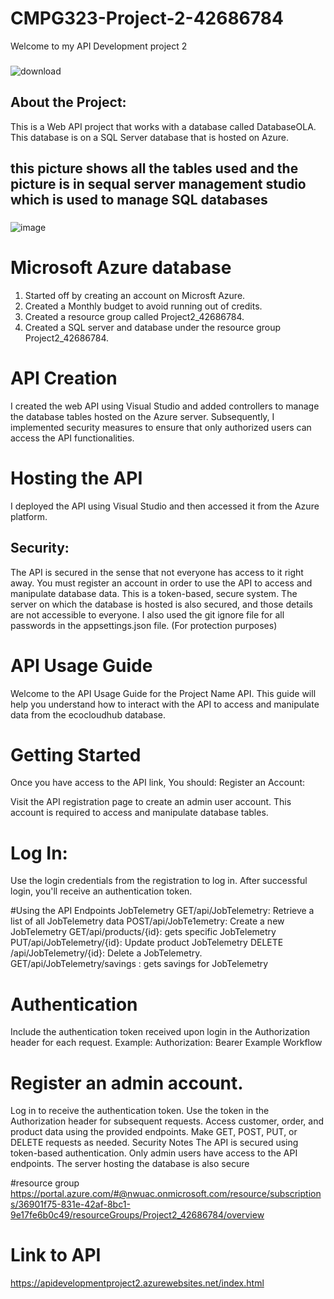 # CMPG323-Project-2-42686784
Welcome to my API Development project 2
###
![download](https://github.com/user-attachments/assets/9d63d326-0b09-4064-8e84-0266d52deb1d)

## About the Project:
This is a Web API project that works with a database called DatabaseOLA. This database is on a SQL Server database that is hosted on Azure. 
###
###
## this picture shows all the tables used and the picture is in sequal server management studio which is used to manage SQL databases
###
![image](https://github.com/user-attachments/assets/25f53411-cdcb-4ddd-8a18-b4fa69f8691e)

# Microsoft Azure database
1. Started off by creating an account on Microsft Azure.
2. Created a Monthly budget to avoid running out of credits.
3. Created a resource group called Project2_42686784.
4. Created a SQL server and database under the resource group Project2_42686784.

# API Creation
I created the web API using Visual Studio and added controllers to manage the database tables hosted on the Azure server. Subsequently, I implemented security measures to ensure that only authorized users can access the API functionalities.

# Hosting the API
I deployed the API using Visual Studio and then accessed it from the Azure platform.

## Security:
The API is secured in the sense that not everyone has access to it right away. You must register an account in order to use the API to access and manipulate database data. This is a token-based, secure system. The server on which the database is hosted is also secured, and those details are not accessible to everyone. I also used the git ignore file for all passwords in the appsettings.json file. (For protection purposes)

# API Usage Guide

Welcome to the API Usage Guide for the Project Name API. This guide will help you understand how to interact with the API to access and manipulate data from the ecocloudhub database.

# Getting Started
Once you have access to the API link, 
You should: Register an Account:

Visit the API registration page to create an admin user account.
This account is required to access and manipulate database tables.

# Log In:
Use the login credentials from the registration to log in.
After successful login, you'll receive an authentication token.

#Using the API
Endpoints
JobTelemetry
GET/api/JobTelemetry:  Retrieve a list of all JobTelemetry data
POST/api/JobTe1emetry:  Create a new JobTelemetry
GET/api/products/{id}: gets specific JobTelemetry
PUT/api/JobTelemetry/{id}: Update product JobTelemetry
DELETE /api/JobTelemetry/{id}: Delete a JobTelemetry.
GET/api/JobTelemetry/savings : gets savings for JobTelemetry

# Authentication
Include the authentication token received upon login in the Authorization header for each request.
Example: Authorization: Bearer <your-token-here>
Example Workflow

# Register an admin account.
Log in to receive the authentication token.
Use the token in the Authorization header for subsequent requests.
Access customer, order, and product data using the provided endpoints.
Make GET, POST, PUT, or DELETE requests as needed.
Security Notes
The API is secured using token-based authentication.
Only admin users have access to the API endpoints.
The server hosting the database is also secure

#resource group
https://portal.azure.com/#@nwuac.onmicrosoft.com/resource/subscriptions/36901f75-831e-42af-8bc1-9e17fe6b0c49/resourceGroups/Project2_42686784/overview

# Link to API
https://apidevelopmentproject2.azurewebsites.net/index.html
